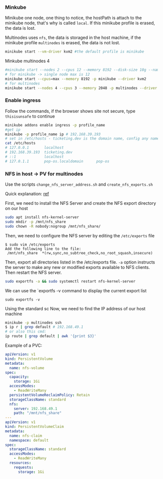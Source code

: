 ### Minkube 
Minikube one node, one thing to notice, the hostPath is attach to the minikube node, that's why 
is called `local`. If this minikube profile is erased, the data is lost.

Multinodes uses `nfs`, the data is storaged in the host machine, if the minikube profile 
`multinodes` is erased, the data is not lost.

```bash
minikube start --vm-driver kvm2 #the default profile is minikube    
```
Minkube multinodes 4
```bash
#minikube start --nodes 2 --cpus 12 --memory 8192 --disk-size 10g --namespace test -p s-node
# for minikube -> single node max is 12
minikube start --cpus=max --memory 8192 -p minikube --driver kvm2
# for multinodes
minikube start --nodes 4 --cpus 3 --memory 2048 -p multinodes --driver kvm2

```


### Enable ingress
Follow the commands, if the browser shows site not secure, type `thisisunsafe` to continue
```bash
minikube addons enable ingress -p profile_name
#get ip 
minikube -p profile_name ip # 192.168.39.193
# set in /etc/hosts - ticketing.dev is the domain name, config any name in ingress.yml
cat /etc/hosts
# 127.0.0.1       localhost
# 192.168.39.193  ticketing.dev
# ::1             localhost
# 127.0.1.1       pop-os.localdomain      pop-os

```



### NFS in host -> PV for multinodes
Use the scripts `change_nfs_server_address.sh` and `create_nfs_exports.sh`

Quick explanation: [ref] 

First, we need to install the NFS Server and create the NFS export directory on our host
```bash
sudo apt install nfs-kernel-server
sudo mkdir -p /mnt/nfs_share
sudo chown -R nobody:nogroup /mnt/nfs_share/
```
Then, we need to configure the NFS server by editing the `/etc/exports` file
```text
$ sudo vim /etc/exports
Add the following line to the file:
 /mnt/nfs_share  *(rw,sync,no_subtree_check,no_root_squash,insecure)
```
Then, export all directories listed in the /etc/exports file. `-a` option instructs the server to 
make any new or modified exports available to NFS clients. Then restart the NFS server.
```bash
sudo exportfs -a && sudo systemctl restart nfs-kernel-server
```
We can use the `exportfs -v command to display the current export list
```shell
sudo exportfs -v
```
Using the standard sc
Now, we need to find the IP address of our host machine
```bash
minikube -p multinodes ssh
$ ip r | grep default # 192.168.49.1
# or also this cmd:
ip route | grep default | awk '{print $3}'

```
Example of a PVC:
```yaml
apiVersion: v1
kind: PersistentVolume
metadata:
  name: nfs-volume
spec:
  capacity:
    storage: 1Gi
  accessModes:
    - ReadWriteMany
  persistentVolumeReclaimPolicy: Retain
  storageClassName: standard
  nfs:
    server: 192.168.49.1
    path: "/mnt/nfs_share"
---
apiVersion: v1
kind: PersistentVolumeClaim
metadata:
  name: nfs-claim
  namespace: default
spec:
  storageClassName: standard
  accessModes:
    - ReadWriteMany
  resources:
    requests:
      storage: 1Gi

```


[ref]:https://stackoverflow.com/questions/70878064/mounting-volume-for-two-nodes-in-minikube